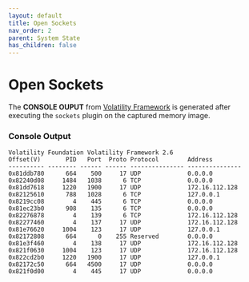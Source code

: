 ```yaml
---
layout: default
title: Open Sockets
nav_order: 2
parent: System State
has_children: false
---
```


# Open Sockets
The **CONSOLE OUPUT** from [Volatility Framework](https://www.volatilityfoundation.org) is generated after executing the ```sockets``` plugin on the captured memory image.

### Console Output

```
Volatility Foundation Volatility Framework 2.6
Offset(V)       PID   Port  Proto Protocol        Address         
---------- -------- ------ ------ --------------- ---------------
0x81ddb780      664    500     17 UDP             0.0.0.0         
0x82240d08     1484   1038      6 TCP             0.0.0.0         
0x81dd7618     1220   1900     17 UDP             172.16.112.128  
0x82125610      788   1028      6 TCP             127.0.0.1       
0x8219cc08        4    445      6 TCP             0.0.0.0         
0x81ec23b0      908    135      6 TCP             0.0.0.0         
0x82276878        4    139      6 TCP             172.16.112.128  
0x82277460        4    137     17 UDP             172.16.112.128  
0x81e76620     1004    123     17 UDP             127.0.0.1       
0x82172808      664      0    255 Reserved        0.0.0.0         
0x81e3f460        4    138     17 UDP             172.16.112.128  
0x821f0630     1004    123     17 UDP             172.16.112.128  
0x822cd2b0     1220   1900     17 UDP             127.0.0.1       
0x82172c50      664   4500     17 UDP             0.0.0.0         
0x821f0d00        4    445     17 UDP             0.0.0.0    
```
